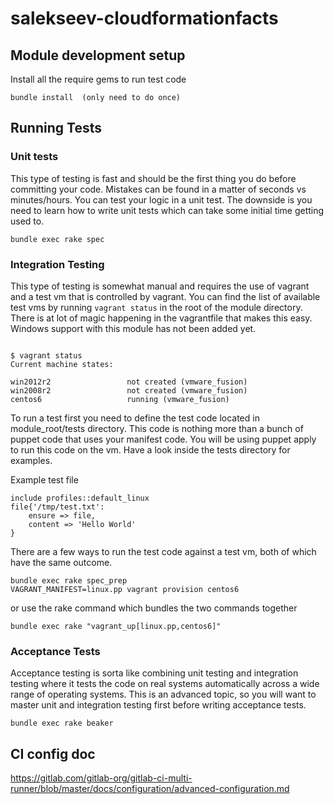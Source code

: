 # salekseev-cloudformationfacts

## Module development setup

Install all the require gems to run test code
```shell
bundle install  (only need to do once)

```
## Running Tests

### Unit tests
This type of testing is fast and should be the first thing you do before committing your code.  Mistakes can be found
in a matter of seconds vs minutes/hours.  You can test your logic in a unit test.  The downside is you need to learn
how to write unit tests which can take some initial time getting used to.

```shell
bundle exec rake spec

```

### Integration Testing
This type of testing is somewhat manual and requires the use of vagrant and a test vm that is controlled by vagrant.
You can find the list of available test vms by running `vagrant status` in the root of the module directory.  There is 
at lot of magic happening in the vagrantfile that makes this easy.  Windows support with this module has not been added yet.

```shell

$ vagrant status
Current machine states:

win2012r2                 not created (vmware_fusion)
win2008r2                 not created (vmware_fusion)
centos6                   running (vmware_fusion)
```

To run a test first you need to define the test code located in module_root/tests directory.  This code is nothing more
than a bunch of puppet code that uses your manifest code.  You will be using puppet apply to run this code on the vm. 
Have a look inside the tests directory for examples.

Example test file
```
include profiles::default_linux
file{'/tmp/test.txt':
    ensure => file,
    content => 'Hello World'
}
```

There are a few ways to run the test code against a test vm, both of which have the same outcome.

```shell
bundle exec rake spec_prep
VAGRANT_MANIFEST=linux.pp vagrant provision centos6
```

or use the rake command which bundles the two commands together

```shell
bundle exec rake "vagrant_up[linux.pp,centos6]"
```

### Acceptance Tests 
Acceptance testing is sorta like combining unit testing and integration testing where it tests the code on real systems
automatically across a wide range of operating systems.  This is an advanced topic, so you will want to master unit and
integration testing first before writing acceptance tests.

```shell
bundle exec rake beaker

```


## CI config doc
https://gitlab.com/gitlab-org/gitlab-ci-multi-runner/blob/master/docs/configuration/advanced-configuration.md
